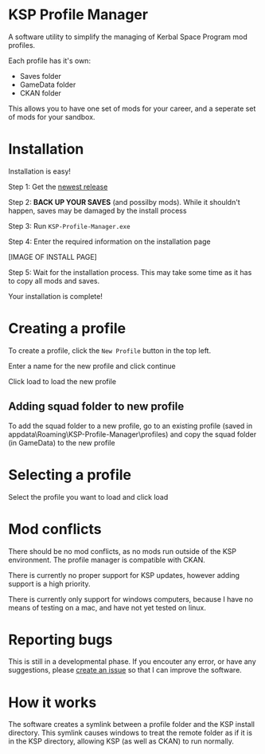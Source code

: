 # KSP Profile Manager
A software utility to simplify the managing of Kerbal Space Program mod profiles.

Each profile has it's own:
  - Saves folder
  - GameData folder
  - CKAN folder
  
This allows you to have one set of mods for your career, and a seperate set of mods for your sandbox.

# Installation
Installation is easy!

Step 1: Get the [newest release](https://github.com/Aree-Vanier/KSP-Profile-Manager/releases)

Step 2: **BACK UP YOUR SAVES** (and possilby mods). While it shouldn't happen, saves may be damaged by the install process

Step 3: Run `KSP-Profile-Manager.exe`

Step 4: Enter the required information on the installation page

[IMAGE OF INSTALL PAGE]

Step 5: Wait for the installation process. This may take some time as it has to copy all mods and saves.

Your installation is complete!

# Creating a profile
To create a profile, click the `New Profile` button in the top left.

Enter a name for the new profile and click continue

Click load to load the new profile

## Adding squad folder to new profile

To add the squad folder to a new profile, go to an existing profile (saved in appdata\Roaming\KSP-Profile-Manager\profiles) and copy the squad folder (in GameData) to the new profile

# Selecting a profile
Select the profile you want to load and click load

# Mod conflicts
There should be no mod conflicts, as no mods run outside of the KSP environment. The profile manager is compatible with CKAN.

There is currently no proper support for KSP updates, however adding support is a high priority.

There is currently only support for windows computers, because I have no means of testing on a mac, and have not yet tested on linux.

# Reporting bugs
This is still in a developmental phase. If you encouter any error, or have any suggestions, please [create an issue](https://github.com/Aree-Vanier/KSP-Profile-Manager/issues) so that I can improve the software.

# How it works
The software creates a symlink between a profile folder and the KSP install directory. This symlink causes windows to treat the remote folder as if it is in the KSP directory, allowing KSP (as well as CKAN) to run normally.
